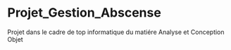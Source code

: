 # Projet_Gestion_Abscense
Projet dans le cadre de top informatique du matiére Analyse et Conception Objet
